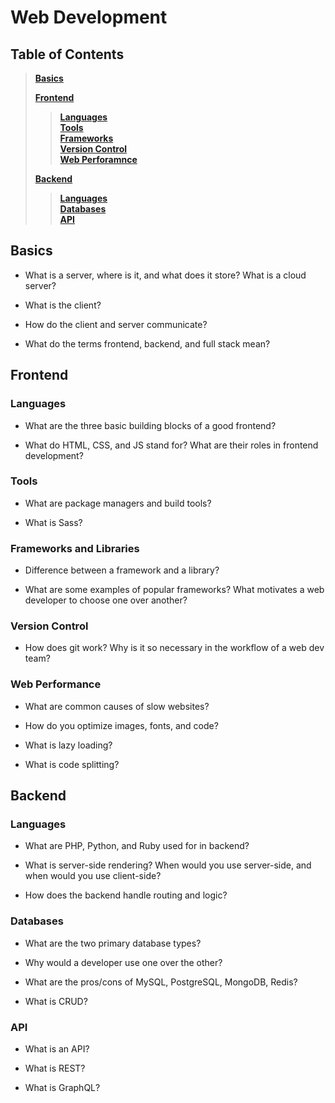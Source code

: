 # Web Development

## Table of Contents
>[**Basics**](#basics)  
>
>[**Frontend**](#frontend)  
>>[**Languages**](#languages)  
>>[**Tools**](#tools)  
>>[**Frameworks**](#frameworks)  
>>[**Version Control**](#version-control)  
>>[**Web Perforamnce**](#web-performance)  
>
>[**Backend**](#backend)  
>>[**Languages**](#languages-1)  
>>[**Databases**](#databases)  
>>[**API**](#api)  

## Basics
- What is a server, where is it, and what does it store? What is a cloud server?

- What is the client?
- How do the client and server communicate?
- What do the terms frontend, backend, and full stack mean?
## Frontend
### Languages
- What are the three basic building blocks of a good frontend?

- What do HTML, CSS, and JS stand for? What are their roles in frontend development?
### Tools
- What are package managers and build tools?

- What is Sass?
### Frameworks and Libraries
- Difference between a framework and a library?

- What are some examples of popular frameworks? What motivates a web developer to choose one over another?
### Version Control
- How does git work? Why is it so necessary in the workflow of a web dev team?
### Web Performance
- What are common causes of slow websites?

- How do you optimize images, fonts, and code?
- What is lazy loading?
- What is code splitting?
## Backend
### Languages
- What are PHP, Python, and Ruby used for in backend?

- What is server-side rendering? When would you use server-side, and when would you use client-side?
- How does the backend handle routing and logic?
### Databases
- What are the two primary database types?

- Why would a developer use one over the other?
- What are the pros/cons of MySQL, PostgreSQL, MongoDB, Redis?
- What is CRUD?
### API
- What is an API?

- What is REST?
- What is GraphQL?